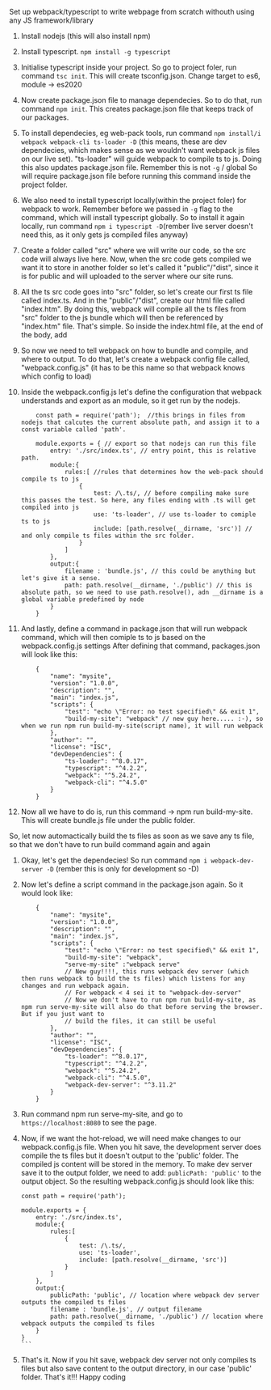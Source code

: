 Set up webpack/typescript to write webpage from scratch withouth using any JS framework/library

1. Install nodejs (this will also install npm)

2. Install typescript. `npm install -g typescript`

3. Initialise typescript inside your project. So go to project foler, run command  `tsc init`. This will create tsconfig.json.
    Change target to es6, module -> es2020

4. Now create package.json file to manage dependecies. So to do that, run command `npm init`. This creates package.json file that keeps track of our packages. 

5. To install dependecies, eg web-pack tools, run command `npm install/i webpack webpack-cli ts-loader -D` (this means, these are dev dependecies, 
    which makes sense as we wouldn't want webpack js files on our live set). "ts-loader" will guide webpack to compile ts to js. Doing this also 
    updates package.json file. Remember this is not `-g` / global So will require package.json file before running this command inside the project folder.

6. We also need to install typescript locally(within the project foler) for webpack to work. Remember before we passed in `-g` flag to the command, 
    which will install typescript globally. So to install it again locally, run command `npm i typescript -D`(rember live server doesn't need this, 
    as it only gets js compiled files anyway)

7. Create a folder called "src" where we will write our code, so the src code will always live here. Now, when the src code gets compiled we want it 
    to store in another folder so let's called it "public"/"dist", since it is for public and will uploaded to the server where our site runs.

8. All the ts src code goes into "src" folder, so let's create our first ts file called index.ts. And in the "public"/"dist", create our html file called "index.htm".
    By doing this, webpack will compile all the ts files from  "src" folder to the js bundle which will then be referenced by "index.htm" file. That's simple.
    So inside the index.html file, at the end of the body, add <script src="bundle.js"></script>

9. So now we need to tell webpack on how to bundle and compile, and where to output. To do that, let's create a webpack config file called, 
    "webpack.config.js" (it has to be this name so that webpack knows which config to load)

10. Inside the webpack.config.js let's define the configuration that webpack understands and export as an module, so it get run by the nodejs. 

    ```
        const path = require('path');  //this brings in files from nodejs that calcutes the current absolute path, and assign it to a const variable called 'path'.

        module.exports = { // export so that nodejs can run this file
            entry: './src/index.ts', // entry point, this is relative path.
            module:{
                rules:[ //rules that determines how the web-pack should compile ts to js
                    {
                        test: /\.ts/, // before compiling make sure this passes the test. So here, any files ending with .ts will get compiled into js
                        use: 'ts-loader', // use ts-loader to comiple ts to js
                        include: [path.resolve(__dirname, 'src')] // and only compile ts files within the src folder.
                    }
                ]
            },
            output:{
                filename : 'bundle.js', // this could be anything but let's give it a sense.
                path: path.resolve(__dirname, './public') // this is absolute path, so we need to use path.resolve(), adn __dirname is a global variable predefined by node
            }
        }
    ```

11. And lastly, define a command in package.json that will run webpack command, which will then comiple ts to js based on the webpack.config.js settings
    After defining that command, packages.json will look like this:

    ```
        {
            "name": "mysite",
            "version": "1.0.0",
            "description": "",
            "main": "index.js",
            "scripts": {
                "test": "echo \"Error: no test specified\" && exit 1",
                "build-my-site": "webpack" // new guy here..... :-), so when we run npm run build-my-site(script name), it will run webpack 
            },
            "author": "",
            "license": "ISC",
            "devDependencies": {
                "ts-loader": "^8.0.17",
                "typescript": "^4.2.2",
                "webpack": "^5.24.2",
                "webpack-cli": "^4.5.0"
            }
        }
    ```

12. Now all we have to do is, run this command -> npm run build-my-site. This will create bundle.js file under the public folder. 

So, let now automactically build the ts files as soon as we save any ts file, so that we don't have to run build command again and again

1. Okay, let's get the dependecies! So run command `npm i webpack-dev-server -D` (rember this is only for development so -D)

2. Now let's define a script command in the package.json again. So it would look like:

    ```
        {
            "name": "mysite",
            "version": "1.0.0",
            "description": "",
            "main": "index.js",
            "scripts": {
                "test": "echo \"Error: no test specified\" && exit 1",
                "build-my-site": "webpack",
                "serve-my-site" :"webpack serve"
                // New guy!!!!, this runs webpack dev server (which then runs webpack to build the ts files) which listens for any changes and run webpack again.
                // For webpack < 4 sei it to "webpack-dev-server" 
                // Now we don't have to run npm run build-my-site, as npm run serve-my-site will also do that before serving the browser. But if you just want to 
                // build the files, it can still be useful
            },
            "author": "",
            "license": "ISC",
            "devDependencies": {
                "ts-loader": "^8.0.17",
                "typescript": "^4.2.2",
                "webpack": "^5.24.2",
                "webpack-cli": "^4.5.0",
                "webpack-dev-server": "^3.11.2"
            }
        }
    ```

3. Run command npm run serve-my-site, and go to `https://localhost:8080` to see the page.

4. Now, if we want the hot-reload, we will need make changes to our webpack.config.js file. When you hit save, 
    the development server does compile the ts files but it doesn't output to the 'public' folder. The compiled js 
    content will be stored in the memory. To make dev server save it to the output folder, 
    we need to add: `publicPath: 'public'` to the output object. So the resulting webpack.config.js should look like this:
    
    ````
    const path = require('path'); 
    
    module.exports = {
        entry: './src/index.ts',
        module:{
            rules:[
                {
                    test: /\.ts/,
                    use: 'ts-loader',
                    include: [path.resolve(__dirname, 'src')]
                }
            ]
        },
        output:{
            publicPath: 'public', // location where webpack dev server outputs the compiled ts files
            filename : 'bundle.js', // output filename
            path: path.resolve(__dirname, './public') // location where webpack outputs the compiled ts files
        }
    }
    ```
5. That's it. Now if you hit save, webpack dev server not only compiles ts files but also save content to  the output directory, in our case 'public' folder. 
That's it!!! Happy coding